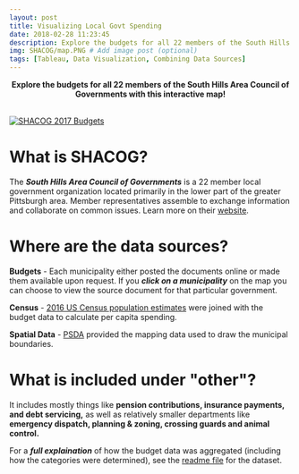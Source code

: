 ```yaml
---
layout: post
title: Visualizing Local Govt Spending
date: 2018-02-28 11:23:45
description: Explore the budgets for all 22 members of the South Hills Area Council of Governments with this interactive map!
img: SHACOG/map.PNG # Add image post (optional)
tags: [Tableau, Data Visualization, Combining Data Sources]
---
```

<p align = "center">
<b>
Explore the budgets for all 22 members of the South Hills Area Council of Governments with this interactive map!

</b>
</p>
<br>

<div class='tableauPlaceholder' id='viz1519760699431' style='position: relative'>
<noscript><a href='#'><img alt='SHACOG 2017 Budgets ' src='https:&#47;&#47;public.tableau.com&#47;static&#47;images&#47;SH&#47;SHACOGLocalGovt2017BudgetedSpending&#47;SHACOG2017Budgets&#47;1_rss.png' style='border: none' /></a></noscript>
<object class='tableauViz'  style='display:none;'><param name='host_url' value='https%3A%2F%2Fpublic.tableau.com%2F' /> <param name='embed_code_version' value='3' /> <param name='site_root' value='' /><param name='name' value='SHACOGLocalGovt2017BudgetedSpending&#47;SHACOG2017Budgets' /><param name='tabs' value='no' /><param name='toolbar' value='no' />
<param name='static_image' value='https:&#47;&#47;public.tableau.com&#47;static&#47;images&#47;SH&#47;SHACOGLocalGovt2017BudgetedSpending&#47;SHACOG2017Budgets&#47;1.png' /> <param name='animate_transition' value='yes' /><param name='display_static_image' value='yes' /><param name='display_spinner' value='yes' /><param name='display_overlay' value='yes' /><param name='display_count' value='yes' /></object>
</div>
<script type='text/javascript'>var divElement = document.getElementById('viz1519760699431'); var vizElement = divElement.getElementsByTagName('object')[0];                    vizElement.style.width='1016px';vizElement.style.height='847px';                    var scriptElement = document.createElement('script');                    scriptElement.src = 'https://public.tableau.com/javascripts/api/viz_v1.js';                    vizElement.parentNode.insertBefore(scriptElement, vizElement);</script>

# What is SHACOG?
The ***South Hills Area Council of Governments*** is a 22 member local government organization located primarily in the lower part of the greater Pittsburgh area.  Member representatives assemble to exchange information and collaborate on common issues. Learn more on their [website](https://www.shacog.com/).
<br>
# Where are the data sources?
**Budgets** - Each municipality either posted the documents online or made them available upon request.  If you ***click on a municipality*** on the map you can choose to view the source document for that particular government.

**Census** - [2016 US Census population estimates](https://www.census.gov/quickfacts/fact/table/US/PST045217) were joined with the budget data to calculate per capita spending.

**Spatial Data** - [PSDA](http://www.pasda.psu.edu/uci/DataSummary.aspx?dataset=41) provided the mapping data used to draw the municipal boundaries.
<br>
# What is included under "other"?
It includes mostly things like **pension contributions, insurance payments, and debt servicing,** as well as relatively smaller departments like **emergency dispatch, planning & zoning, crossing guards and animal control.**

For a ***full explaination*** of how the budget data was aggregated (including how the categories were determined), see the [readme file](https://github.com/awgraves/SHACOG) for the dataset.